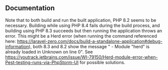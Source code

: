 ## Documentation

Note that to both build and run the built application, PHP 8.2 seems to be necessary. Building while using PHP 8.4 fails during the build process, and building using PHP 8.3 succeeds but then running the application throws an error. This might be a Herd error (when running the command referenced here: https://laravel-zero.com/docs/build-a-standalone-application#debug-information), both 8.3 and 8.2 show the message " - Module "herd" is already loaded in Unknown on line 0". See https://youtrack.jetbrains.com/issue/WI-79150/Herd-module-error-when-Pest-testing-runs-via-PhpStorm-UI for possible solutions.
